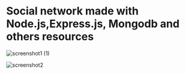 # Social network made with Node.js,Express.js, Mongodb and others resources

![screenshot1 (1)](https://user-images.githubusercontent.com/55213868/70840276-7d149680-1e11-11ea-845d-f7d0470b9d51.png)



![screenshot2](https://user-images.githubusercontent.com/55213868/70840382-23f93280-1e12-11ea-9c5b-890332dcc2ce.png)
